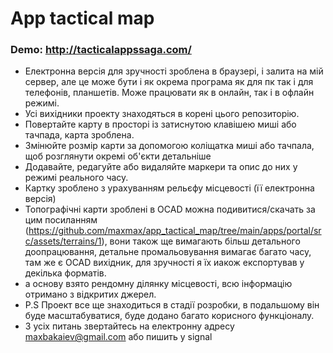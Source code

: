 # App tactical map

### Demo: http://tacticalappssaga.com/
- Електронна версія для зручності зроблена в браузері, і залита на мій сервер, але це може бути і як окрема програма як для пк так і для телефонів, планшетів. Може працювати як в онлайн, так і в офлайн режимі.
- Усі вихідники проекту знаходяться в корені цього репозиторію.
- Повертайте карту в просторі із затиснутою клавішею миші або тачпада, карта зроблена.
- Змінюйте розмір карти за допомогою коліщатка миші або тачпала, щоб розглянути окремі об'єкти детальніше
- Додавайте, редагуйте або видаляйте маркери та опис до них у режимі реального часу.
- Картку зроблено з урахуванням рельєфу місцевості (її електронна версія)
- Топографічні карти зроблені в OCAD можна подивитися/скачать за цим посиланням (https://github.com/maxmax/app_tactical_map/tree/main/apps/portal/src/assets/terrains/1), вони також ще вимагають більш детального доопрацювання, детальне промальовування вимагає багато часу, там же є OCAD вихідник, для зручності я їх иакож експортував у декілька форматів.
- а основу взято рендомну ділянку місцевості, всю інформацію отримано з відкритих джерел.
- P.S Проект все ще знаходиться в стадії розробки, в подальшому він буде масштабуватися, буде додано багато корисного функціоналу.
- З усіх питань звертайтесь на електронну адресу maxbakaiev@gmail.com або пишить у signal
